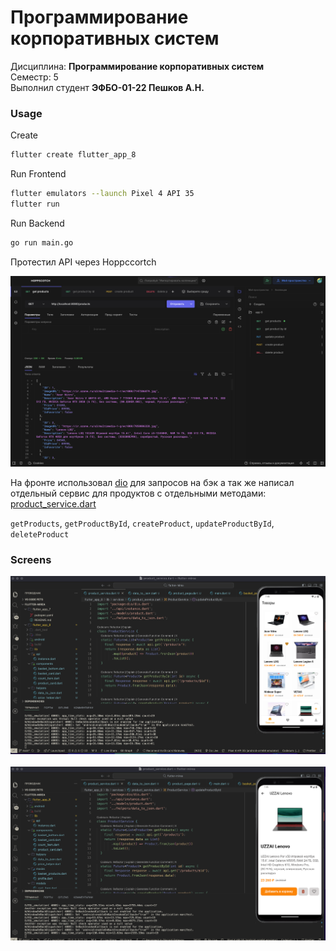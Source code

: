 # Программирование корпоративных систем
Дисциплина: **Программирование корпоративных систем** <br>
Семестр: 5 <br>
Выполнил студент **ЭФБО-01-22 Пешков А.Н.** <br>

### Usage

Create

```bash
flutter create flutter_app_8
```

Run Frontend

```bash
flutter emulators --launch Pixel 4 API 35
flutter run
```

Run Backend

```bash
go run main.go
```

Протестил API через Hoppccortch

<img src="/-static/practice_8/hoppscotch.png" />

На фронте использовал [dio](https://pub.dev/packages/dio) для запросов на бэк а так же написал отдельный сервис для продуктов с отдельными методами: [product_service.dart](./services/product_service.dart)

`getProducts`, `getProductById`, `createProduct`, `updateProductById`, `deleteProduct`

### Screens

<img src="/-static/practice_8/products.png" />
&nbsp;
<img src="/-static/practice_8/product.png" />
&nbsp;
